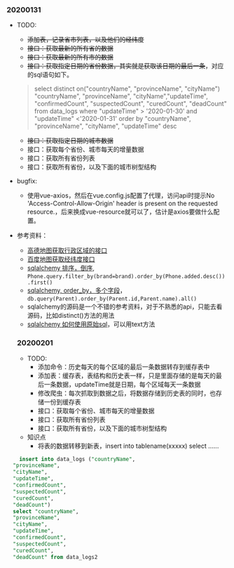 ### 20200131
- TODO:
  - ~~添加表，记录省市列表，以及他们的经纬度~~
  - ~~接口：获取最新的所有省的数据~~
  - ~~接口：获取最新的所有市的数据~~
  - ~~接口：获取指定日期的省份数据，其实就是获取该日期的最后一条~~，对应的sql语句如下。
  >select distinct on("countryName", "provinceName", "cityName") "countryName", "provinceName", "cityName","updateTime", 
       "confirmedCount", "suspectedCount", "curedCount", "deadCount" from data_logs where "updateTime" > '2020-01-30' and "updateTime" <'2020-01-31' order by "countryName", "provinceName", "cityName", "updateTime" desc
  - ~~接口：获取指定日期的城市数据~~
  - 接口：获取每个省份、城市每天的增量数据
  - 接口：获取所有省份列表
  - 接口：获取所有省份，以及下面的城市树型结构

- bugfix: 
  - 使用vue-axios，然后在vue.config.js配置了代理，访问api时提示No 'Access-Control-Allow-Origin' header is present on the requested resource.，后来换成vue-resource就可以了，估计是axios要做什么配置。
- 参考资料：
  - [高德地图获取行政区域的接口](https://lbs.amap.com/api/webservice/guide/api/district/)
  - [百度地图获取经纬度接口](http://lbsyun.baidu.com/index.php?title=webapi/guide/webservice-geocoding)
  - [sqlalchemy 排序，倒序](https://segmentfault.com/q/1010000010543918), `Phone.query.filter_by(brand=brand).order_by(Phone.added.desc()).first()`
  - [sqlalchemy, order_by，多个字段](https://www.cnblogs.com/Purk/p/6018533.html)，`db.query(Parent).order_by(Parent.id,Parent.name).all()`
  - sqlalchemy的源码是一个不错的参考资料，对于不熟悉的api，只能去看源码，比如distinct()方法的用法
  - [sqlalchemy 如何使用原始sql](file:///E:/2.src/gitbase/sqlalchemy/doc/doc/core/tutorial.html#using-more-specific-text-with-table-literal-column-and-column)，可以用text方法

  ### 20200201
  - TODO:
    - 添加命令：历史每天的每个区域的最后一条数据转存到缓存表中
    - 添加表：缓存表，表结构和历史表一样，只是里面存储的是每天的最后一条数据，updateTime就是日期，每个区域每天一条数据
    - 修改爬虫：每次抓取到数据之后，将数据存储到历史表的同时，也存储一份到缓存表
    - 接口：获取每个省份、城市每天的增量数据
    - 接口：获取所有省份列表
    - 接口：获取所有省份，以及下面的城市树型结构
  - 知识点
    - 将表的数据转移到新表，insert into tablename(xxxxx) select ......
```sql
    insert into data_logs ("countryName",
  "provinceName",
  "cityName",
  "updateTime",
  "confirmedCount",
  "suspectedCount",
  "curedCount",
  "deadCount") 
  select "countryName",
  "provinceName",
  "cityName",
  "updateTime",
  "confirmedCount",
  "suspectedCount",
  "curedCount",
  "deadCount" from data_logs2
```
